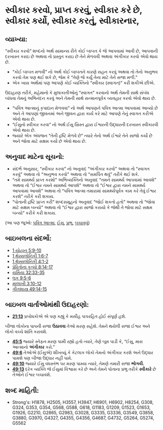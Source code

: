 # સ્વીકાર કરવો, પ્રાપ્ત કરવું, સ્વીકાર કરે છે, સ્વીકાર કર્યો, સ્વીકાર કરતું, સ્વીકારનાર, 

## વ્યાખ્યા: 

“સ્વીકાર કરવો” શબ્દનો અર્થ સામાન્ય રીતે કોઈ બાબત કે જે આપવામાં આવી છે, આપવાની દરખાસ્ત કરાઇ છે અથવા તો પ્રસ્તુત કરાઇ છે તેને મેળવવી અથવા અંગીકાર કરવો એવો થાય છે.

* “કોઈ બાબત મળવી” નો અર્થ કોઈ બાબતને કારણે સહન કરવું અથવા તો તેનો અનુભવ કરવો તેમ પણ થઈ શકે છે, જેમ કે “તેણે જે કર્યું તેના માટે તેને સજા મળી.”
* એક ખાસ અર્થમાં પણ આપણે કોઈ વ્યક્તિનો “સ્વીકાર (સ્વાગત)” કરી શકીએ છીએ.

ઉદાહરણ તરીકે, મહેમાનો કે મુલાકાતીઓનું “સ્વાગત” કરવાનો અર્થ તેમની સાથે સંબંધ બાંધવા તેમનું અભિનંદન કરવું અને તેમની સાથે સન્માનપૂર્વક વ્યવહાર કરવો એવો થાય છે.

* “પવિત્ર આત્માનું કૃપાદાન મેળવવા” નો અર્થ આપણને પવિત્ર આત્મા આપવામાં આવ્યો છે અને તે આપણાં જીવનમાં અને જીવન દ્વારા કાર્ય કરે માટે આપણે તેનું સ્વાગત કરીએ એવો થાય છે.
* “ઈસુનો સ્વીકાર કરવા” નો અર્થ ઈસુ ખ્રિસ્ત દ્વારા ઈશ્વરની ઉદ્ધારની દરખાસ્ત સ્વીકારવી એવો થાય છે.
* જ્યારે એક અંધજન “તેની દ્રષ્ટિ મેળવે છે” ત્યારે તેનો અર્થ ઈશ્વરે તેને સાજો કર્યો છે અને જોવા માટે સક્ષમ કર્યો છે એવો થાય છે.

## અનુવાદ માટેના સૂચનો: 

* સંદર્ભ અનુસાર, “સ્વીકાર કરવા” નો અનુવાદ “અંગીકાર કરવો” અથવા તો “સ્વાગત કરવું” અથવા તો “અનુભવ કરવો” અથવા તો “સમર્પિત થવું” તરીકે થઈ શકે.
* “તમે સામર્થ્ય પ્રાપ્ત કરશો” અભિવ્યક્તિનો અનુવાદ “તમને સામર્થ્ય આપવામાં આવશે” અથવા તો “ઈશ્વર તમને સામર્થ્ય આપશે” અથવા તો “ઈશ્વર દ્વારા તમને સામર્થ્ય આપવામાં આવશે” અથવા તો “પવિત્ર આત્મા તમારામાં સામર્થ્યપૂર્વક કામ કરે તેવું ઈશ્વર કરશે” તરીકે કરી શકાય.
* “પોતાની દ્રષ્ટિ પ્રાપ્ત કરી” શબ્દસમૂહનો અનુવાદ “જોઈ શકતો હતો” અથવા તો “જોવા માટે સક્ષમ બન્યો” અથવા તો “ઈશ્વર દ્વારા સાજો કરાયો કે જેથી તે જોવા માટે સક્ષમ બન્યો” કરીકે કરી શકાય.

(આ પણ જૂઓ: [પવિત્ર આત્મા](../kt/holyspirit.md), [ઈસુ](../kt/jesus.md), [પ્રભુ](../kt/lord.md), [બચાવવું](../kt/save.md))

## બાઇબલના સંદર્ભો: 

* [1 યોહાન 5:9-10](rc://gu/tn/help/1jn/05/09)
* [1 થેસ્સલોનિકી 1:6-7](rc://gu/tn/help/1th/01/06)
* [1 થેસ્સલોનિકી 4:1-2](rc://gu/tn/help/1th/04/01)
* [પ્રેરિતોના કૃત્યો 8:14-17](rc://gu/tn/help/act/08/14)
* [યર્મિયા 32:33-35](rc://gu/tn/help/jer/32/33)
* [લૂક 9:5-6](rc://gu/tn/help/luk/09/05)
* [માલાખી 3:10-12](rc://gu/tn/help/mal/03/10)
* [ગીતશાસ્ત્ર 49:14-15](rc://gu/tn/help/psa/049/014)

## બાઇબલ વાર્તાઓમાંથી ઉદાહરણો: 

* __[21:13](rc://gu/tn/help/obs/21/13)__ પ્રબોધકોએ એ પણ કહ્યું કે મસીહ પાપરહિત હોઈ સંપૂર્ણ હશે.

બીજા લોકોના પાપની સજા __ઉઠાવવા__  તેઓ મરણ સહેશે.
તેમને થયેલી સજા ઈશ્વર અને લોકો વચ્ચે શાંતિ કરાવશે.

* __[45:5](rc://gu/tn/help/obs/45/05)__ જ્યારે સ્તેફન મરણ પામી રહ્યો હતો ત્યારે, તેણે બૂમ પાડી કે, “ઈસુ, મારા આત્માનો __અંગીકાર__  કરો.”
* __[49:6](rc://gu/tn/help/obs/49/06)__ તેઓએ (ઈસુએ) શીખવ્યું કે કેટલાક લોકો તેમનો અંગીકાર કરશે અને ઉદ્ધાર પામશે પણ બીજા ઉદ્ધાર નહીં પામે.
* __[49:10](rc://gu/tn/help/obs/49/10)__ જ્યારે ઈસુ વધસ્તંભ પર મરણ પામ્યા ત્યારે, તેમણે તમારી સજા __ભોગવી.__
* __[49:13](rc://gu/tn/help/obs/49/13)__ દરેક વ્યક્તિ જે ઈસુમાં વિશ્વાસ કરે છે અને તેમને પોતાના પ્રભુ તરીકે __સ્વીકારે__  છે તેઓને ઈશ્વર બચાવશે.

## શબ્દ માહિતી: 

* Strong's: H1878, H2505, H3557, H3947, H6901, H6902, H8254, G308, G324, G353, G354, G568, G588, G618, G1183, G1209, G1523, G1653, G1926, G2210, G2865, G2983, G3028, G3335, G3336, G3549, G3858, G3880, G3970, G4327, G4355, G4356, G4687, G4732, G5264, G5274, G5562

